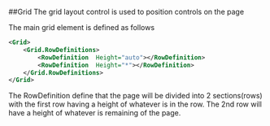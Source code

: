 ﻿##Grid
The grid layout control is used to position controls on the page

The main grid element is defined as follows
```xml
<Grid>
	<Grid.RowDefinitions>
		<RowDefinition  Height="auto"></RowDefinition>
		<RowDefinition  Height="*"></RowDefinition>
    </Grid.RowDefinitions>
</Grid>
```

The RowDefinition define that the page will be divided into 2 sections(rows) with the first row having a
height of whatever is in the row.  The 2nd row will have a height of whatever is remaining of the page.

